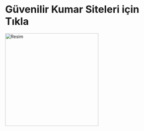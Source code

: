 # <font size="6">Güvenilir Kumar Siteleri için Tıkla</font>

<a href="https://www.google.com" target="_blank">
        <img src="[https://www.resim.com/your-image.jpg](https://github.com/user-attachments/assets/cc962f91-78c2-4545-b1f7-da71e6d584aa" alt="Resim" style="width: 300px; height: auto;">
